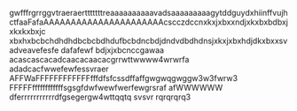 gwfffrgrrggvtraeraertttttttreaaaaaaaaaavadsaaaaaaaaagytddguydxhiinffvujhctfaaFafaAAAAAAAAAAAAAAAAAAAAAAcscczdccnxkxjxbxxndjxkxbxbdbxjxkxkxbxjc xbxhxbcbchdhdhdbcbcbdhdufbcbdncbdjdndvdbdhdnsjxkxjxbxhdjdkxbxxsvadveavefesfe
dafafewf
bdjxjxbcnccgawaa
acascascacadcaacacaacacgrrwttwwww4wrwrfa
adadcacfwwefewfessvraer
AFFWaFFFFFFFFFFFFfffdfsfcssdffaffgwgwqgwggw3w3fwrw3
FFFFFffffffffffffsgsgfdwfwewfwerfewgrsraf
afWWWWWW
dferrrrrrrrrrrdfgsegergw4wttqqtq
svsvr
rqrqrqrq3
